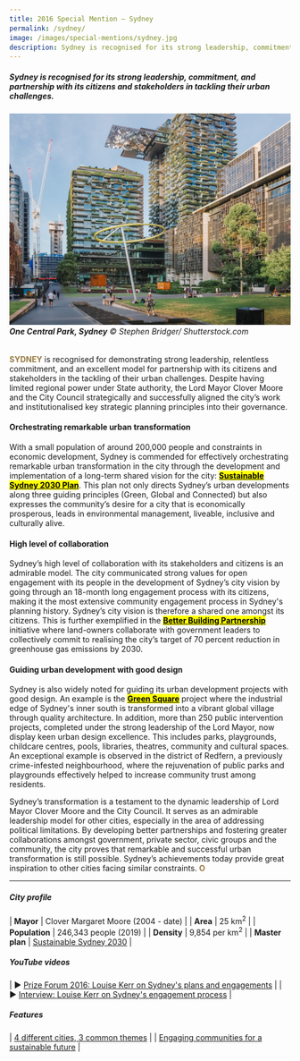 ```yaml
---
title: 2016 Special Mention — Sydney
permalink: /sydney/
image: /images/special-mentions/sydney.jpg
description: Sydney is recognised for its strong leadership, commitment, and partnership with its citizens and stakeholders in tackling their urban challenges.
---
```


##### Sydney is recognised for its strong leadership, commitment, and partnership with its citizens and stakeholders in tackling their urban challenges.

###### ![One Central Park, Sydney](/images/special-mentions/sydney.jpg)**One Central Park, Sydney** © Stephen Bridger/ Shutterstock.com

<b><font color="#967942">SYDNEY</font></b> is recognised for demonstrating strong leadership, relentless commitment, and an excellent model for partnership with its citizens and stakeholders in the tackling of their urban challenges. Despite having limited regional power under State authority, the Lord Mayor Clover Moore and the City Council strategically and successfully aligned the city’s work and institutionalised key strategic planning principles into their governance. 

#### **Orchestrating remarkable urban transformation**

With a small population of around 200,000 people and constraints in economic development, Sydney is commended for effectively orchestrating remarkable urban transformation in the city through the development and implementation of a long-term shared vision for the city: [**<mark>Sustainable Sydney 2030 Plan</mark>**](https://www.cityofsydney.nsw.gov.au/sustainable-sydney-2030). This plan not only directs Sydney’s urban developments along three guiding principles (Green, Global and Connected) but also expresses the community’s desire for a city that is economically prosperous, leads in environmental management, liveable, inclusive and culturally alive.

#### **High level of collaboration**

Sydney’s high level of collaboration with its stakeholders and citizens is an admirable model. The city communicated strong values for open engagement with its people in the development of Sydney’s city vision by going through an 18-month long engagement process with its citizens, making it the most extensive community engagement process in Sydney's planning history. Sydney’s city vision is therefore a shared one amongst its citizens. This is further exemplified in the [**<mark>Better Building Partnership</mark>**](https://www.cityofsydney.nsw.gov.au/networks-partners/better-buildings-partnership) initiative where land-owners collaborate with government leaders to collectively commit to realising the city’s target of 70 percent reduction in greenhouse gas emissions by 2030.

#### **Guiding urban development with good design**

Sydney is also widely noted for guiding its urban development projects with good design. An example is the [**<mark>Green Square</mark>**](https://www.cityofsydney.nsw.gov.au/green-square) project where the industrial edge of Sydney's inner south is transformed into a vibrant global village through quality architecture. In addition, more than 250 public intervention projects, completed under the strong leadership of the Lord Mayor, now display keen urban design excellence. This includes parks, playgrounds, childcare centres, pools, libraries, theatres, community and cultural spaces. An exceptional example is observed in the district of Redfern, a previously crime-infested neighbourhood, where the rejuvenation of public parks and playgrounds effectively helped to increase community trust among residents.

Sydney’s transformation is a testament to the dynamic leadership of Lord Mayor Clover Moore and the City Council. It serves as an admirable leadership model for other cities, especially in the area of addressing political limitations. By developing better partnerships and fostering greater collaborations amongst government, private sector, civic groups and the community, the city proves that remarkable and successful urban transformation is still possible. Sydney’s achievements today provide great inspiration to other cities facing similar constraints. **<font color="#967942">O</font>**

---

##### **City profile** 

| **Mayor** | Clover Margaret Moore (2004 - date) |
| **Area** | 25 km<sup>2</sup> |
| **Population** | 246,343 people (2019) | 
| **Density** | 9,854 per km<sup>2</sup> |
| **Master plan** | [Sustainable Sydney 2030](https://www.cityofsydney.nsw.gov.au/sustainable-sydney-2030) |

##### **YouTube videos** 

| ▶️ [Prize Forum 2016: Louise Kerr on Sydney's plans and engagements](https://youtu.be/ZIp9r_VRTO8) |
| ▶️ [Interview: Louise Kerr on Sydney's engagement process](https://youtu.be/jhOuge9eupQ) |

##### **Features** 

| [4 different cities, 3 common themes](/resources/features/four-different-cities/) |
| [Engaging communities for a sustainable future](/resources/features/engaging-communities-sustainable-future/) |
